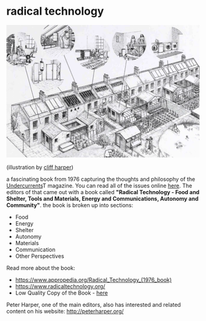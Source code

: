 # radical technology

<img src="resources/img/radical-technology-cliff-harper.png"/>

(illustration by [cliff harper](https://en.wikipedia.org/wiki/Clifford_Harper))

a fascinating book from 1976 capturing the thoughts and philosophy of the
[Undercurrents](https://en.wikipedia.org/wiki/Undercurrents_(magazine))T magazine.
You can read all of the issues online
[here](https://undercurrents1972.wordpress.com/contents/). The editors of that
came out with a book called **"Radical Technology - Food and Shelter, Tools and Materials, Energy and Communications, Autonomy and Community"**. the book is broken up into sections:

* Food
* Energy
* Shelter
* Autonomy
* Materials
* Communication
* Other Perspectives

Read more about the book:
* https://www.appropedia.org/Radical_Technology_(1976_book)
* https://www.radicaltechnology.org/
* Low Quality Copy of the Book - [here](https://wiki.opensourceecology.org/wiki/File:RadicalTechnology_-_microfiche.pdf)

Peter Harper, one of the main editors, also has interested and related content on his website: http://peterharper.org/
